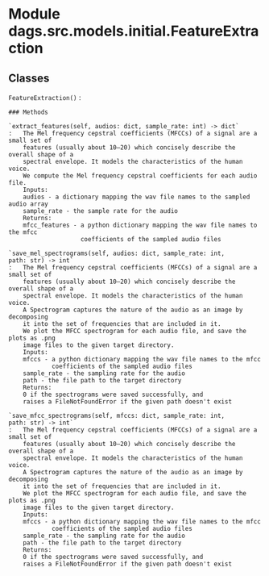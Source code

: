 Module dags.src.models.initial.FeatureExtraction
================================================

Classes
-------

`FeatureExtraction()`
:   

    ### Methods

    `extract_features(self, audios: dict, sample_rate: int) ‑> dict`
    :   The Mel frequency cepstral coefficients (MFCCs) of a signal are a small set of 
        features (usually about 10–20) which concisely describe the overall shape of a 
        spectral envelope. It models the characteristics of the human voice.
        We compute the Mel frequency cepstral coefficients for each audio file.
        Inputs: 
        audios - a dictionary mapping the wav file names to the sampled audio array
        sample_rate - the sample rate for the audio
        Returns:
        mfcc_features - a python dictionary mapping the wav file names to the mfcc 
                        coefficients of the sampled audio files

    `save_mel_spectrograms(self, audios: dict, sample_rate: int, path: str) ‑> int`
    :   The Mel frequency cepstral coefficients (MFCCs) of a signal are a small set of 
        features (usually about 10–20) which concisely describe the overall shape of a 
        spectral envelope. It models the characteristics of the human voice.
        A Spectrogram captures the nature of the audio as an image by decomposing 
        it into the set of frequencies that are included in it.
        We plot the MFCC spectrogram for each audio file, and save the plots as .png 
        image files to the given target directory.
        Inputs: 
        mfccs - a python dictionary mapping the wav file names to the mfcc 
                coefficients of the sampled audio files
        sample_rate - the sampling rate for the audio
        path - the file path to the target directory
        Returns:
        0 if the spectrograms were saved successfully, and 
        raises a FileNotFoundError if the given path doesn't exist

    `save_mfcc_spectrograms(self, mfccs: dict, sample_rate: int, path: str) ‑> int`
    :   The Mel frequency cepstral coefficients (MFCCs) of a signal are a small set of 
        features (usually about 10–20) which concisely describe the overall shape of a 
        spectral envelope. It models the characteristics of the human voice.
        A Spectrogram captures the nature of the audio as an image by decomposing 
        it into the set of frequencies that are included in it.
        We plot the MFCC spectrogram for each audio file, and save the plots as .png 
        image files to the given target directory.
        Inputs: 
        mfccs - a python dictionary mapping the wav file names to the mfcc 
                coefficients of the sampled audio files
        sample_rate - the sampling rate for the audio
        path - the file path to the target directory
        Returns:
        0 if the spectrograms were saved successfully, and 
        raises a FileNotFoundError if the given path doesn't exist